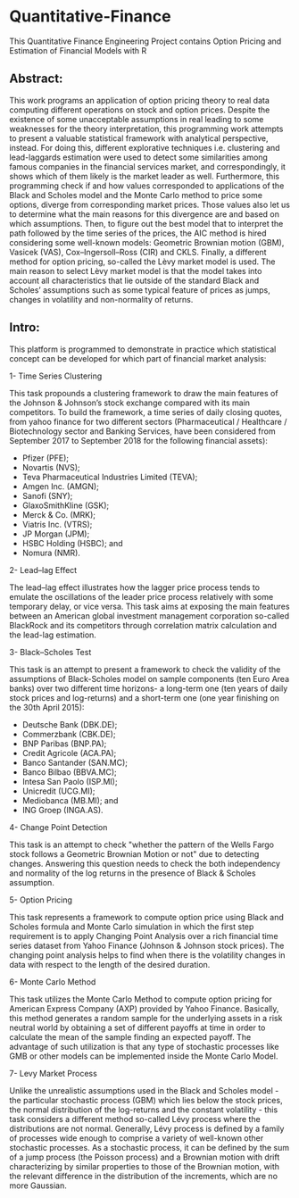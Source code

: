 # Quantitative-Finance
This Quantitative Finance Engineering Project contains Option Pricing and Estimation of Financial Models with R

## Abstract:
This work programs an application of option pricing theory to real data computing different operations on stock and option prices. Despite the existence of some unacceptable assumptions in real leading to some weaknesses for the theory interpretation, this programming work attempts to present a valuable statistical framework with analytical perspective, instead. For doing this, different explorative techniques i.e. clustering and lead-laggards estimation were used to detect some similarities among famous companies in the financial services market, and correspondingly, it shows which of them likely is the market leader as well. Furthermore, this programming check if and how values corresponded to applications of the Black and Scholes model and the Monte Carlo method to price some options, diverge from corresponding market prices. Those values also let us to determine what the main reasons for this divergence are and based on which assumptions. Then, to figure out the best model that to interpret the path followed by the time series of the prices, the AIC method is hired considering some well-known models: Geometric Brownian motion (GBM), Vasicek (VAS), Cox–Ingersoll–Ross (CIR) and CKLS. Finally, a different method for option pricing, so-called the Lèvy market model is used. The main reason to select Lèvy market model is that the model takes into account all characteristics that lie outside of the standard Black and Scholes’ assumptions such as some typical feature of prices as jumps, changes in volatility and non-normality of returns.

## Intro:

This platform is programmed to demonstrate in practice which statistical concept can be developed for which part of financial market analysis:

1- Time Series Clustering

This task propounds a clustering framework to draw the main features of the Johnson & Johnson’s stock exchange compared with its main competitors. To build the framework, a time series of daily closing quotes, from yahoo finance for two different sectors (Pharmaceutical / Healthcare / Biotechnology sector and Banking Services, have been considered from September 2017 to September 2018 for the following financial assets):
- Pfizer (PFE);
- Novartis (NVS);
- Teva Pharmaceutical Industries Limited (TEVA);
- Amgen Inc. (AMGN);
- Sanofi (SNY);
- GlaxoSmithKline (GSK);
- Merck & Co. (MRK);
- Viatris Inc. (VTRS);
- JP Morgan (JPM);
- HSBC Holding (HSBC); and
- Nomura (NMR).

2- Lead–lag Effect

The lead–lag effect illustrates how the lagger price process tends to emulate the oscillations of the leader price process  relatively with some temporary delay, or vice versa. This task aims at exposing the main features between an American global investment management corporation so-called BlackRock and its competitors through correlation matrix calculation and the lead-lag estimation.

3- Black–Scholes Test

This task is an attempt to present a framework to check the validity of the assumptions of Black-Scholes model on sample components (ten Euro Area banks) over two different time horizons- a long-term one (ten years of daily stock prices and log-returns) and a short-term one (one year finishing on the 30th April 2015):
- Deutsche Bank (DBK.DE);
- Commerzbank (CBK.DE);
- BNP Paribas (BNP.PA);
- Credit Agricole (ACA.PA);
- Banco Santander (SAN.MC);
- Banco Bilbao (BBVA.MC);
- Intesa San Paolo (ISP.MI);
- Unicredit (UCG.MI);
- Mediobanca (MB.MI); and
- ING Groep (INGA.AS).

4- Change Point Detection

This task is an attempt to check "whether the pattern of the Wells Fargo stock follows a Geometric Brownian Motion or not" due to detecting changes. Answering this question needs to check the both independency and normality of the log returns in the presence of Black & Scholes assumption.

5- Option Pricing

This task represents a framework to compute option price using Black and Scholes formula and Monte Carlo simulation in which the first step requirement is to apply Changing Point Analysis over a rich financial time series dataset from Yahoo Finance (Johnson & Johnson stock prices). The changing point analysis helps to find when there is the volatility changes in data with respect to the length of the desired duration.

6- Monte Carlo Method

This task utilizes the Monte Carlo Method to compute option pricing for American Express Company (AXP) provided by Yahoo Finance. Basically, this method generates a random sample for the underlying assets in a risk neutral world by obtaining a set of different payoffs at time in order to calculate the mean of the sample finding an expected payoff. The advantage of such utilization is that any type of stochastic processes like GMB or other models can be implemented inside the Monte Carlo Model.

7- Levy Market Process

Unlike the unrealistic assumptions used in the Black and Scholes model - the particular stochastic process (GBM) which lies below the stock prices, the normal distribution of the log-returns and the constant volatility - this task considers a different method so-called Lévy process where the distributions are not normal. Generally, Lévy process is defined by a family of processes wide enough to comprise a variety of well-known other stochastic processes. As a stochastic process, it can be defined by the sum of a jump process (the Poisson process) and a Brownian motion with drift characterizing by similar properties to those of the Brownian motion, with the relevant difference in the distribution of the increments, which are no more Gaussian. 
